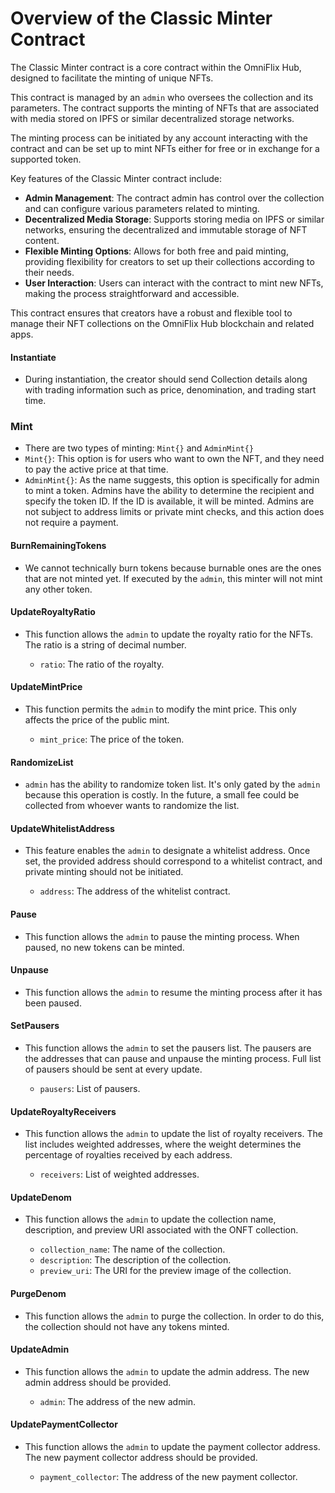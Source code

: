 # Overview of the Classic Minter Contract

The Classic Minter contract is a core contract within the OmniFlix Hub, designed to facilitate the minting of unique NFTs.

This contract is managed by an `admin` who oversees the collection and its parameters. The contract supports the minting of NFTs that are associated with media stored on IPFS or similar decentralized storage networks.

The minting process can be initiated by any account interacting with the contract and can be set up to mint NFTs either for free or in exchange for a supported token.

Key features of the Classic Minter contract include:

- **Admin Management**: The contract admin has control over the collection and can configure various parameters related to minting.
- **Decentralized Media Storage**: Supports storing media on IPFS or similar networks, ensuring the decentralized and immutable storage of NFT content.
- **Flexible Minting Options**: Allows for both free and paid minting, providing flexibility for creators to set up their collections according to their needs.
- **User Interaction**: Users can interact with the contract to mint new NFTs, making the process straightforward and accessible.

This contract ensures that creators have a robust and flexible tool to manage their NFT collections on the OmniFlix Hub blockchain and related apps.

#### Instantiate

- During instantiation, the creator should send Collection details along with trading information such as price, denomination, and trading start time.

### Mint

- There are two types of minting: `Mint{}` and `AdminMint{}`
- `Mint{}`: This option is for users who want to own the NFT, and they need to pay the active price at that time.
- `AdminMint{}`: As the name suggests, this option is specifically for admin to mint a token. Admins have the ability to determine the recipient and specify the token ID. If the ID is available, it will be minted. Admins are not subject to address limits or private mint checks, and this action does not require a payment.

#### BurnRemainingTokens

- We cannot technically burn tokens because burnable ones are the ones that are not minted yet. If executed by the `admin`, this minter will not mint any other token.

#### UpdateRoyaltyRatio

- This function allows the `admin` to update the royalty ratio for the NFTs. The ratio is a string of decimal number.

    - `ratio`: The ratio of the royalty.

#### UpdateMintPrice

- This function permits the `admin` to modify the mint price. This only affects the price of the public mint.

    - `mint_price`: The price of the token.

#### RandomizeList

- `admin` has the ability to randomize token list. It's only gated by the `admin` because this operation is costly. In the future, a small fee could be collected from whoever wants to randomize the list.

#### UpdateWhitelistAddress
- This feature enables the `admin` to designate a whitelist address. Once set, the provided address should correspond to a whitelist contract, and private minting should not be initiated.

    - `address`: The address of the whitelist contract.

#### Pause
- This function allows the `admin` to pause the minting process. When paused, no new tokens can be minted.

#### Unpause
- This function allows the `admin` to resume the minting process after it has been paused.

#### SetPausers
- This function allows the `admin` to set the pausers list. The pausers are the addresses that can pause and unpause the minting process. Full list of pausers should be sent at every update.

    - `pausers`: List of pausers.

#### UpdateRoyaltyReceivers
- This function allows the `admin` to update the list of royalty receivers. The list includes weighted addresses, where the weight determines the percentage of royalties received by each address.

    - `receivers`: List of weighted addresses.

#### UpdateDenom
- This function allows the `admin` to update the collection name, description, and preview URI associated with the ONFT collection.

    - `collection_name`: The name of the collection.
    - `description`: The description of the collection.
    - `preview_uri`: The URI for the preview image of the collection.

#### PurgeDenom
- This function allows the `admin` to purge the collection. In order to do this, the collection should not have any tokens minted.

#### UpdateAdmin
- This function allows the `admin` to update the admin address. The new admin address should be provided.

    - `admin`: The address of the new admin.

#### UpdatePaymentCollector
- This function allows the `admin` to update the payment collector address. The new payment collector address should be provided.

    - `payment_collector`: The address of the new payment collector.